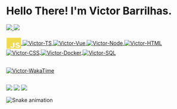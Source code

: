 # Hello There! I'm Victor Barrilhas.

<div>
 <a href="https://github.com/victorbarrilhas">
  <img height="190em" src="https://github-readme-stats.vercel.app/api?username=victorbarrilhas&show_icons=true&theme=dark&include_all_commits=true&count_private=true">
  <img height="190em" src="https://github-readme-stats.vercel.app/api/top-langs/?username=victorbarrilhas&layout=compact&langs_count=7&theme=dark">
 </div>
 
 <div style="display: inline_block"><br>
  <img align="center" alt="Victor-Js" height="30" width="40" src="https://raw.githubusercontent.com/devicons/devicon/master/icons/javascript/javascript-plain.svg">
  <img align="center" alt="Victor-TS" height="30" width="40" src="https://cdn.jsdelivr.net/gh/devicons/devicon/icons/typescript/typescript-original.svg">
  <img align="center" alt="Victor-Vue" height="30" width="40" src="https://cdn.jsdelivr.net/gh/devicons/devicon/icons/vuejs/vuejs-original.svg">
  <img align="center" alt="Victor-Node" height="30" width="40" src="https://cdn.jsdelivr.net/gh/devicons/devicon/icons/nodejs/nodejs-original.svg">
  <img align="center" alt="Victor-HTML" height="30" width="40" src="https://cdn.jsdelivr.net/gh/devicons/devicon/icons/html5/html5-original.svg">
  <img align="center" alt="Victor-CSS" height="30" width="40" src="https://cdn.jsdelivr.net/gh/devicons/devicon/icons/css3/css3-original.svg">
  <img align="center" alt="Victor-Docker" height="30" width="40" src="https://cdn.jsdelivr.net/gh/devicons/devicon/icons/docker/docker-plain-wordmark.svg">
  <img align="center" alt="Victor-SQL" height="30" width="40" src="https://cdn.jsdelivr.net/gh/devicons/devicon/icons/mysql/mysql-original.svg">
  </div>
 
 ##
 
 <div>
  <img align="center" alt="Victor-WakaTime" src="https://wakatime.com/badge/user/3fa5b512-51a3-487d-b6fa-fc5561ae22d9.svg">
 </div>
  
  ##
  
<div>
    <a href = "mailto:vbarrilhas.dev@gmail.com"><img src="https://img.shields.io/badge/-Gmail-%23333?style=for-the-badge&logo=gmail&logoColor=red" target="_blank"></a>
  <a href="https://www.linkedin.com/in/victor-barrilhas/" target="_blank"><img src="https://img.shields.io/badge/-LinkedIn-%230077B5?style=for-the-badge&logo=linkedin&logoColor=white" target="_blank"></a>
 <a href="https://www.instagram.com/v_barrilhas/" target="_blank"><img src="https://img.shields.io/badge/-Instagram-%23E4405F?style=for-the-badge&logo=instagram&logoColor=white" target="_blank"></a>
 
 ![Snake animation](https://github.com/victorbarrilhas/victorbarrilhas/blob/output/github-contribution-grid-snake.svg)
</div>

